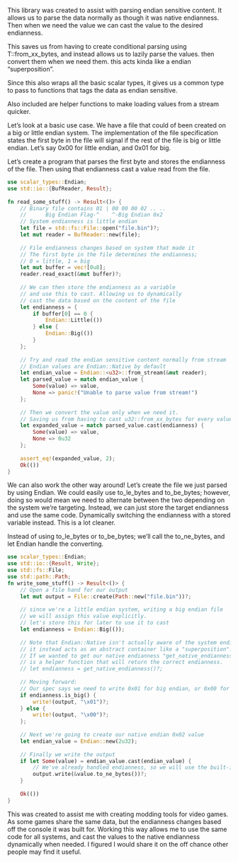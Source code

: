 This library was created to assist with parsing endian sensitive content. It allows us to parse the data normally as though it was native endianness. Then when we need the value we can cast the value to the desired endianness.

This saves us from having to create conditional parsing using T::from_xx_bytes, and instead allows us to lazily parse the values. then convert them when we need them. this acts kinda like a endian “superposition”.

Since this also wraps all the basic scalar types, it gives us a common type to pass to functions that tags the data as endian sensitive.

Also included are helper functions to make loading values from a stream quicker.

Let’s look at a basic use case. We have a file that could of been created on a big or little endian system. The implementation of the file specification states the first byte in the file will signal if the rest of the file is big or little endian. Let’s say 0x00 for little endian, and 0x01 for big.

Let’s create a program that parses the first byte and stores the endianness of the file. Then using that endianness cast a value read from the file.
```Rust
use scalar_types::Endian;
use std::io::{BufReader, Result};
  
fn read_some_stuff() -> Result<()> {
    // Binary file contains 01 | 00 00 00 02 .. ..
    //      Big Endian Flag-^    ^-Big Endian 0x2
    // System endianness is little endian
    let file = std::fs::File::open("file.bin")?;
    let mut reader = BufReader::new(file);
 
    // File endianness changes based on system that made it
    // The first byte in the file determines the endianness; 
    // 0 = little, 1 = big
    let mut buffer = vec![0u8];
    reader.read_exact(&mut buffer)?;
 
    // We can then store the endianness as a variable
    // and use this to cast. Allowing us to dynamically
    // cast the data based on the content of the file
    let endianness = {
        if buffer[0] == 0 { 
            Endian::Little(()) 
        } else { 
            Endian::Big(()) 
        }
    };
 
    // Try and read the endian sensitive content normally from stream
    // Endian values are Endian::Native by default
    let endian_value = Endian::<u32>::from_stream(&mut reader);
    let parsed_value = match endian_value {
        Some(value) => value,
        None => panic!("Unable to parse value from stream!")
    };
 
    // Then we convert the value only when we need it.
    // Saving us from having to cast u32::from_xx_bytes for every value
    let expanded_value = match parsed_value.cast(endianness) {
        Some(value) => value,
        None => 0u32
    };
 
    assert_eq!(expanded_value, 2);
    Ok(())
}
```
We can also work the other way around! Let’s create the file we just parsed by using Endian. We could easily use to_le_bytes and to_be_bytes; however, doing so would mean we need to alternate between the two depending on the system we’re targeting. Instead, we can just store the target endianness and use the same code. Dynamically switching the endianness with a stored variable instead. This is a lot cleaner.

Instead of using to_le_bytes or to_be_bytes; we’ll call the to_ne_bytes, and let Endian handle the converting.
```Rust
use scalar_types::Endian;
use std::io::{Result, Write};
use std::fs::File;
use std::path::Path;
fn write_some_stuff() -> Result<()> {
    // Open a file hand for our output
    let mut output = File::create(Path::new("file.bin"))?;
 
    // since we're a little endian system, writing a big endian file
    // we will assign this value explicitly.
    // let's store this for later to use it to cast
    let endianness = Endian::Big(());
 
    // Note that Endian::Native isn't actually aware of the system endianness,
    // it instead acts as an abstract container like a "superposition". 
    // If we wanted to get our native endianness "get_native_endianness()"
    // is a helper function that will return the correct endianness.
    // let endianness = get_native_endianness()?;
 
    // Moving forward:
    // Our spec says we need to write 0x01 for big endian, or 0x00 for little.
    if endianness.is_big() {
        write!(output, "\x01")?;
    } else {
        write!(output, "\x00")?;
    };
 
    // Next we're going to create our native endian 0x02 value
    let endian_value = Endian::new(2u32);
 
    // Finally we write the output
    if let Some(value) = endian_value.cast(endian_value) {
        // We've already handled endianness, so we will use the built-in to_ne_bytes function
        output.write(&value.to_ne_bytes())?;
    }
 
    Ok(())
}
```
This was created to assist me with creating modding tools for video games. As some games share the same data, but the endianness changes based off the console it was built for. Working this way allows me to use the same code for all systems, and cast the values to the native endianness dynamically when needed. I figured I would share it on the off chance other people may find it useful.
